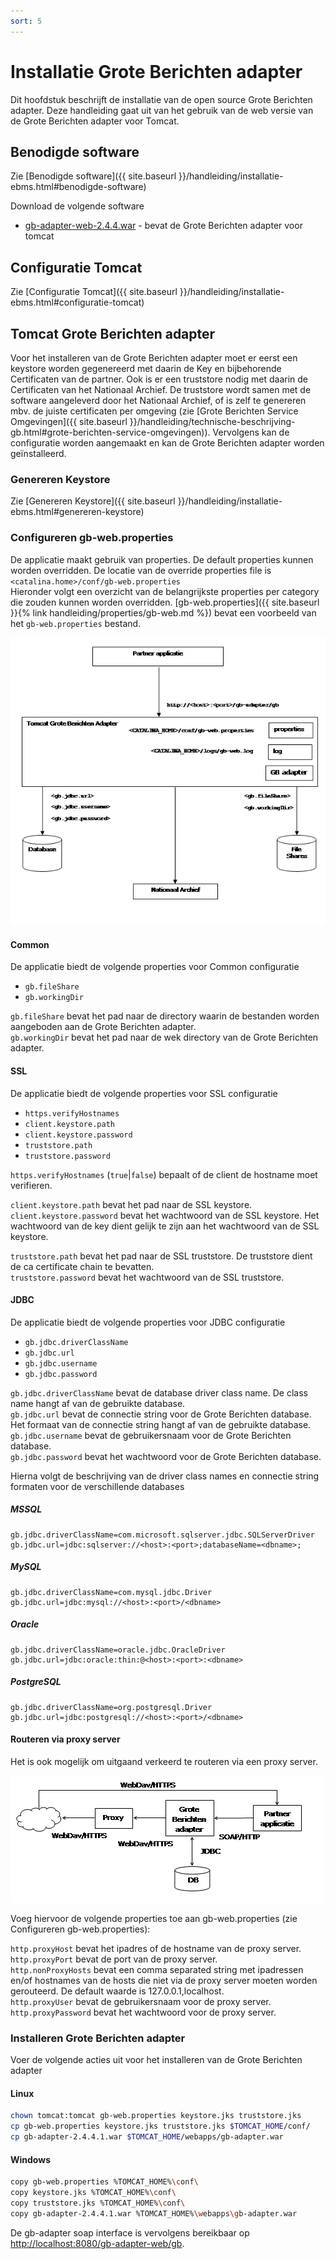 ```yaml
---
sort: 5
---
```


# Installatie Grote Berichten adapter

Dit hoofdstuk beschrijft de installatie van de open source Grote Berichten adapter. Deze handleiding gaat uit van het gebruik van de web versie van de Grote Berichten adapter voor Tomcat.

## Benodigde software
Zie [Benodigde software]({{ site.baseurl }}/handleiding/installatie-ebms.html#benodigde-software)

Download de volgende software
- [gb-adapter-web-2.4.4.war](https://bitbucket.org/eluinstra/gb-adapter-web/downloads/gb-adapter-web-2.4.4.war) - bevat de Grote Berichten adapter voor tomcat

## Configuratie Tomcat
Zie [Configuratie Tomcat]({{ site.baseurl }}/handleiding/installatie-ebms.html#configuratie-tomcat)

## Tomcat Grote Berichten adapter
Voor het installeren van de Grote Berichten adapter moet er eerst een keystore worden gegenereerd met daarin de Key en bijbehorende Certificaten van de partner. Ook is er een truststore nodig met daarin de Certificaten van het Nationaal Archief. De truststore wordt samen met de software aangeleverd door het Nationaal Archief, of is zelf te genereren mbv. de juiste certificaten per omgeving (zie [Grote Berichten Service Omgevingen]({{ site.baseurl }}/handleiding/technische-beschrijving-gb.html#grote-berichten-service-omgevingen)). Vervolgens kan de configuratie worden aangemaakt en kan de Grote Berichten adapter worden geïnstalleerd.

### Genereren Keystore
Zie [Genereren Keystore]({{ site.baseurl }}/handleiding/installatie-ebms.html#genereren-keystore)

### Configureren gb-web.properties
De applicatie maakt gebruik van properties. De default properties kunnen worden overridden. De locatie van de override properties file is `<catalina.home>/conf/gb-web.properties`  
Hieronder volgt een overzicht van de belangrijkste properties per category die zouden kunnen worden overridden. [gb-web.properties]({{ site.baseurl }}{% link handleiding/properties/gb-web.md %}) bevat een voorbeeld van het `gb-web.properties` bestand.

![image](/assets/images/gb-web.png)

#### Common
De applicatie biedt de volgende properties voor Common configuratie
-	`gb.fileShare`
-	`gb.workingDir`

`gb.fileShare` bevat het pad naar de directory waarin de bestanden worden aangeboden aan de Grote Berichten adapter.  
`gb.workingDir` bevat het pad naar de wek directory van de Grote Berichten adapter.  

#### SSL
De applicatie biedt de volgende properties voor SSL configuratie
-	`https.verifyHostnames`
-	`client.keystore.path`
-	`client.keystore.password`
-	`truststore.path`
-	`truststore.password` 

`https.verifyHostnames` (`true`\|`false`) bepaalt of de client de hostname moet verifieren.  

`client.keystore.path` bevat het pad naar de SSL keystore.  
`client.keystore.password` bevat het wachtwoord van de SSL keystore. Het wachtwoord van de key dient gelijk te zijn aan het wachtwoord van de SSL keystore.  

`truststore.path` bevat het pad naar de SSL truststore. De truststore dient de ca certificate chain te bevatten.  
`truststore.password` bevat het wachtwoord van de SSL truststore.  

#### JDBC
De applicatie biedt de volgende properties voor JDBC configuratie
-	`gb.jdbc.driverClassName`
-	`gb.jdbc.url`
-	`gb.jdbc.username`
-	`gb.jdbc.password`

`gb.jdbc.driverClassName` bevat de database driver class name. De class name hangt af van de gebruikte database.  
`gb.jdbc.url` bevat de connectie string voor de Grote Berichten database. Het formaat van de connectie string hangt af van de gebruikte database.  
`gb.jdbc.username` bevat de gebruikersnaam voor de Grote Berichten database.  
`gb.jdbc.password` bevat het wachtwoord voor de Grote Berichten database.  

Hierna volgt de beschrijving van de driver class names en connectie string formaten voor de verschillende databases

##### MSSQL
```properties
gb.jdbc.driverClassName=com.microsoft.sqlserver.jdbc.SQLServerDriver
gb.jdbc.url=jdbc:sqlserver://<host>:<port>;databaseName=<dbname>;
```

##### MySQL
```properties
gb.jdbc.driverClassName=com.mysql.jdbc.Driver
gb.jdbc.url=jdbc:mysql://<host>:<port>/<dbname>
```

##### Oracle
```properties
gb.jdbc.driverClassName=oracle.jdbc.OracleDriver
gb.jdbc.url=jdbc:oracle:thin:@<host>:<port>:<dbname>
```

##### PostgreSQL
```properties
gb.jdbc.driverClassName=org.postgresql.Driver
gb.jdbc.url=jdbc:postgresql://<host>:<port>/<dbname>
```

#### Routeren via proxy server

Het is ook mogelijk om uitgaand verkeerd te routeren via een proxy server.

![image](/assets/images/gb-web-rproxy.png)

Voeg hiervoor de volgende properties toe aan gb-web.properties (zie Configureren gb-web.properties):

`http.proxyHost` bevat het ipadres of de hostname van de proxy server.  
`http.proxyPort` bevat de port van de proxy server.  
`http.nonProxyHosts` bevat een comma separated string met ipadressen en/of hostnames van de hosts die niet via de proxy server moeten worden gerouteerd. De default waarde is 127.0.0.1,localhost.  
`http.proxyUser` bevat de gebruikersnaam voor de proxy server.  
`http.proxyPassword` bevat het wachtwoord voor de proxy server.  

### Installeren Grote Berichten adapter

Voer de volgende acties uit voor het installeren van de Grote Berichten adapter

#### Linux
```sh
chown tomcat:tomcat gb-web.properties keystore.jks truststore.jks
cp gb-web.properties keystore.jks truststore.jks $TOMCAT_HOME/conf/
cp gb-adapter-2.4.4.1.war $TOMCAT_HOME/webapps/gb-adapter.war
```

#### Windows
```sh
copy gb-web.properties %TOMCAT_HOME%\conf\
copy keystore.jks %TOMCAT_HOME%\conf\
copy truststore.jks %TOMCAT_HOME%\conf\
copy gb-adapter-2.4.4.1.war %TOMCAT_HOME%\webapps\gb-adapter.war
```

De gb-adapter soap interface is vervolgens bereikbaar op [http://localhost:8080/gb-adapter-web/gb](http://localhost:8080/gb-adapter-web/gb).
